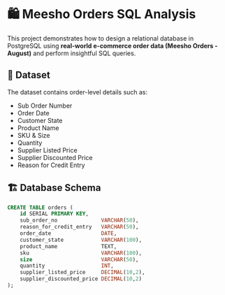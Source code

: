 # 🛍️ Meesho Orders SQL Analysis  

This project demonstrates how to design a relational database in PostgreSQL using **real-world e-commerce order data (Meesho Orders - August)** and perform insightful SQL queries.  

## 📂 Dataset
The dataset contains order-level details such as:
- Sub Order Number  
- Order Date  
- Customer State  
- Product Name  
- SKU & Size  
- Quantity  
- Supplier Listed Price  
- Supplier Discounted Price  
- Reason for Credit Entry  

## 🏗️ Database Schema
```sql
CREATE TABLE orders (
    id SERIAL PRIMARY KEY,
    sub_order_no              VARCHAR(50),
    reason_for_credit_entry   VARCHAR(50),
    order_date                DATE,
    customer_state            VARCHAR(100),
    product_name              TEXT,
    sku                       VARCHAR(100),
    size                      VARCHAR(50),
    quantity                  INT,
    supplier_listed_price     DECIMAL(10,2),
    supplier_discounted_price DECIMAL(10,2)
);
